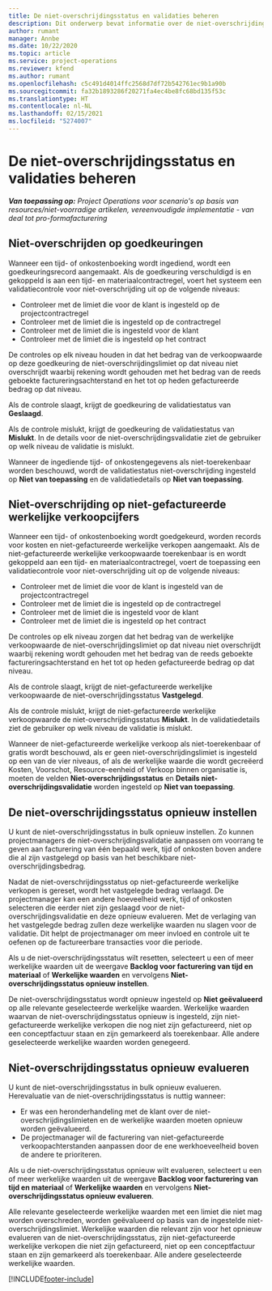 ```yaml
---
title: De niet-overschrijdingsstatus en validaties beheren
description: Dit onderwerp bevat informatie over de niet-overschrijdingslimietcontroles die worden uitgevoerd in Project Operations.
author: rumant
manager: Annbe
ms.date: 10/22/2020
ms.topic: article
ms.service: project-operations
ms.reviewer: kfend
ms.author: rumant
ms.openlocfilehash: c5c491d4014ffc2568d7df72b542761ec9b1a90b
ms.sourcegitcommit: fa32b1893286f20271fa4ec4be8fc68bd135f53c
ms.translationtype: HT
ms.contentlocale: nl-NL
ms.lasthandoff: 02/15/2021
ms.locfileid: "5274007"
---
```

# <a name="manage-not-to-exceed-status-and-validations"></a>De niet-overschrijdingsstatus en validaties beheren 

_**Van toepassing op:** Project Operations voor scenario's op basis van resources/niet-voorradige artikelen, vereenvoudigde implementatie - van deal tot pro-formafacturering_

## <a name="not-to-exceed-on-approvals"></a>Niet-overschrijden op goedkeuringen

Wanneer een tijd- of onkostenboeking wordt ingediend, wordt een goedkeuringsrecord aangemaakt. Als de goedkeuring verschuldigd is en gekoppeld is aan een tijd- en materiaalcontractregel, voert het systeem een validatiecontrole voor niet-overschrijding uit op de volgende niveaus:

  - Controleer met de limiet die voor de klant is ingesteld op de projectcontractregel
  - Controleer met de limiet die is ingesteld op de contractregel
  - Controleer met de limiet die is ingesteld voor de klant
  - Controleer met de limiet die is ingesteld op het contract

De controles op elk niveau houden in dat het bedrag van de verkoopwaarde op deze goedkeuring de niet-overschrijdingslimiet op dat niveau niet overschrijdt waarbij rekening wordt gehouden met het bedrag van de reeds geboekte factureringsachterstand en het tot op heden gefactureerde bedrag op dat niveau.

Als de controle slaagt, krijgt de goedkeuring de validatiestatus van **Geslaagd**.

Als de controle mislukt, krijgt de goedkeuring de validatiestatus van **Mislukt**. In de details voor de niet-overschrijdingsvalidatie ziet de gebruiker op welk niveau de validatie is mislukt.

Wanneer de ingediende tijd- of onkostengegevens als niet-toerekenbaar worden beschouwd, wordt de validatiestatus niet-overschrijding ingesteld op **Niet van toepassing** en de validatiedetails op **Niet van toepassing**.

## <a name="not-to-exceed-on-unbilled-sales-actuals"></a>Niet-overschrijding op niet-gefactureerde werkelijke verkoopcijfers

Wanneer een tijd- of onkostenboeking wordt goedgekeurd, worden records voor kosten en niet-gefactureerde werkelijke verkopen aangemaakt. Als de niet-gefactureerde werkelijke verkoopwaarde toerekenbaar is en wordt gekoppeld aan een tijd- en materiaalcontractregel, voert de toepassing een validatiecontrole voor niet-overschrijding uit op de volgende niveaus:

  - Controleer met de limiet die voor de klant is ingesteld van de projectcontractregel
  - Controleer met de limiet die is ingesteld op de contractregel
  - Controleer met de limiet die is ingesteld voor de klant
  - Controleer met de limiet die is ingesteld op het contract

De controles op elk niveau zorgen dat het bedrag van de werkelijke verkoopwaarde de niet-overschrijdingslimiet op dat niveau niet overschrijdt waarbij rekening wordt gehouden met het bedrag van de reeds geboekte factureringsachterstand en het tot op heden gefactureerde bedrag op dat niveau.

Als de controle slaagt, krijgt de niet-gefactureerde werkelijke verkoopwaarde de niet-overschrijdingsstatus **Vastgelegd**.

Als de controle mislukt, krijgt de niet-gefactureerde werkelijke verkoopwaarde de niet-overschrijdingsstatus **Mislukt**. In de validatiedetails ziet de gebruiker op welk niveau de validatie is mislukt.

Wanneer de niet-gefactureerde werkelijke verkoop als niet-toerekenbaar of gratis wordt beschouwd, als er geen niet-overschrijdingslimiet is ingesteld op een van de vier niveaus, of als de werkelijke waarde die wordt gecreëerd Kosten, Voorschot, Resource-eenheid of Verkoop binnen organisatie is, moeten de velden **Niet-overschrijdingsstatus** en **Details niet-overschrijdingsvalidatie** worden ingesteld op **Niet van toepassing**.

## <a name="reset-the-not-to-exceed-status"></a>De niet-overschrijdingsstatus opnieuw instellen

U kunt de niet-overschrijdingsstatus in bulk opnieuw instellen. Zo kunnen projectmanagers de niet-overschrijdingsvalidatie aanpassen om voorrang te geven aan facturering van één bepaald werk, tijd of onkosten boven andere die al zijn vastgelegd op basis van het beschikbare niet-overschrijdingsbedrag.

Nadat de niet-overschrijdingsstatus op niet-gefactureerde werkelijke verkopen is gereset, wordt het vastgelegde bedrag verlaagd. De projectmanager kan een andere hoeveelheid werk, tijd of onkosten selecteren die eerder niet zijn geslaagd voor de niet-overschrijdingsvalidatie en deze opnieuw evalueren. Met de verlaging van het vastgelegde bedrag zullen deze werkelijke waarden nu slagen voor de validatie. Dit helpt de projectmanager om meer invloed en controle uit te oefenen op de factureerbare transacties voor die periode.

Als u de niet-overschrijdingsstatus wilt resetten, selecteert u een of meer werkelijke waarden uit de weergave **Backlog voor facturering van tijd en materiaal** of **Werkelijke waarden** en vervolgens **Niet-overschrijdingsstatus opnieuw instellen**.

De niet-overschrijdingsstatus wordt opnieuw ingesteld op **Niet geëvalueerd** op alle relevante geselecteerde werkelijke waarden. Werkelijke waarden waarvan de niet-overschrijdingsstatus opnieuw is ingesteld, zijn niet-gefactureerde werkelijke verkopen die nog niet zijn gefactureerd, niet op een conceptfactuur staan en zijn gemarkeerd als toerekenbaar. Alle andere geselecteerde werkelijke waarden worden genegeerd.

## <a name="reevaluate-not-to-exceed-status"></a>Niet-overschrijdingsstatus opnieuw evalueren

U kunt de niet-overschrijdingsstatus in bulk opnieuw evalueren. Herevaluatie van de niet-overschrijdingsstatus is nuttig wanneer:

  - Er was een heronderhandeling met de klant over de niet-overschrijdingslimieten en de werkelijke waarden moeten opnieuw worden geëvalueerd.
  - De projectmanager wil de facturering van niet-gefactureerde verkoopachterstanden aanpassen door de ene werkhoeveelheid boven de andere te prioriteren.

Als u de niet-overschrijdingsstatus opnieuw wilt evalueren, selecteert u een of meer werkelijke waarden uit de weergave **Backlog voor facturering van tijd en materiaal** of **Werkelijke waarden** en vervolgens **Niet-overschrijdingsstatus opnieuw evalueren**.

Alle relevante geselecteerde werkelijke waarden met een limiet die niet mag worden overschreden, worden geëvalueerd op basis van de ingestelde niet-overschrijdingslimiet. Werkelijke waarden die relevant zijn voor het opnieuw evalueren van de niet-overschrijdingsstatus, zijn niet-gefactureerde werkelijke verkopen die niet zijn gefactureerd, niet op een conceptfactuur staan en zijn gemarkeerd als toerekenbaar. Alle andere geselecteerde werkelijke waarden.


[!INCLUDE[footer-include](../../includes/footer-banner.md)]